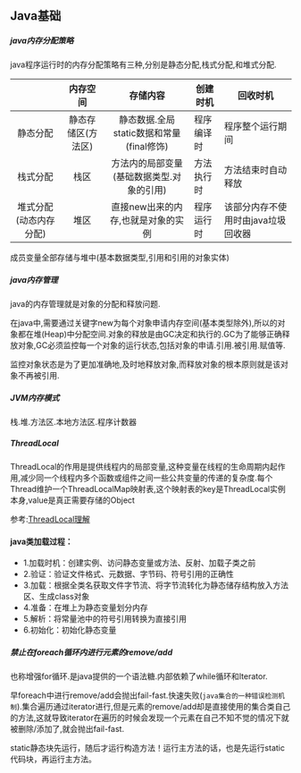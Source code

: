 ## Java基础

##### java内存分配策略

java程序运行时的内存分配策略有三种,分别是静态分配,栈式分配,和堆式分配.

|              |    内存空间    |            存储内容             | 创建时机  | 回收时机                |
| :----------: | :--------: | :-------------------------: | ----- | ------------------- |
|     静态分配     | 静态存储区(方法区) | 静态数据.全局static数据和常量(final修饰) | 程序编译时 | 程序整个运行期间            |
|     栈式分配     |     栈区     |   方法内的局部变量(基础数据类型.对象的引用)    | 方法执行时 | 方法结束时自动释放           |
| 堆式分配(动态内存分配) |     堆区     |     直接new出来的内存,也就是对象的实例     | 程序运行时 | 该部分内存不使用时由java垃圾回收器 |

成员变量全部存储与堆中(基本数据类型,引用和引用的对象实体)

##### java内存管理

java的内存管理就是对象的分配和释放问题.

在java中,需要通过关键字new为每个对象申请内存空间(基本类型除外),所以的对象都在堆(Heap)中分配空间.对象的释放是由GC决定和执行的.GC为了能够正确释放对象,GC必须监控每一个对象的运行状态,包括对象的申请.引用.被引用.赋值等.

监控对象状态是为了更加准确地,及时地释放对象,而释放对象的根本原则就是该对象不再被引用.

##### JVM内存模式

栈.堆.方法区.本地方法区.程序计数器

##### ThreadLocal

ThreadLocal的作用是提供线程内的局部变量,这种变量在线程的生命周期内起作用,减少同一个线程内多个函数或组件之间一些公共变量的传递的复杂度.每个Thread维护一个ThreadLocalMap映射表,这个映射表的key是ThreadLocal实例本身,value是真正需要存储的Object

参考:[ThreadLocal理解](https://www.zhihu.com/question/23089780)

#### java类加载过程：

- 1.加载时机：创建实例、访问静态变量或方法、反射、加载子类之前
- 2.验证：验证文件格式、元数据、字节码、符号引用的正确性
- 3.加载：根据全类名获取文件字节流、将字节流转化为静态储存结构放入方法区、生成class对象
- 4.准备：在堆上为静态变量划分内存
- 5.解析：将常量池中的符号引用转换为直接引用
- 6.初始化：初始化静态变量

##### 禁止在foreach循环内进行元素的remove/add 

也称增强for循环.是java提供的一个语法糖.内部依赖了while循环和Iterator.

早foreach中进行remove/add会抛出fail-fast.快速失败(`java集合的一种错误检测机制`).集合遍历通过iterator进行,但是元素的remove/add却是直接使用的集合类自己的方法,这就导致iterator在遍历的时候会发现一个元素在自己不知不觉的情况下就被删除/添加了,就会抛出fail-fast.

static静态块先运行，随后才运行构造方法！运行主方法的话，也是先运行static代码块，再运行主方法。